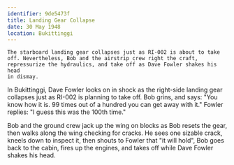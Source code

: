```yaml
---
identifier: 9de5473f
title: Landing Gear Collapse
date: 30 May 1948 
location: Bukittinggi
---
```


``` {.treatment}
The starboard landing gear collapses just as RI-002 is about to take
off. Nevertheless, Bob and the airstrip crew right the craft,
repressurize the hydraulics, and take off as Dave Fowler shakes his head
in dismay.
```

In Bukittinggi, Dave Fowler looks on in shock as the right-side landing
gear collapses just as RI-002 is planning to take off. Bob grins, and
says: "You know how it is. 99 times out of a hundred you can get away
with it." Fowler replies: "I guess this was the 100th time."

Bob and the ground crew jack up the wing on blocks as Bob resets the
gear, then walks along the wing checking for cracks. He sees one sizable
crack, kneels down to inspect it, then shouts to Fowler that "it will
hold", Bob goes back to the cabin, fires up the engines, and takes off
while Dave Fowler shakes his head.

